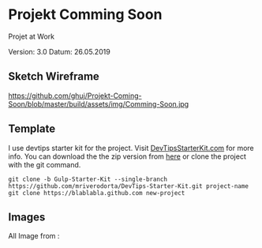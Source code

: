 # Projekt Comming Soon

Projet at Work 

Version: 3.0
Datum: 26.05.2019

## Sketch Wireframe
https://github.com/ghuj/Projekt-Coming-Soon/blob/master/build/assets/img/Comming-Soon.jpg

## Template
I use devtips starter kit for the project. 
Visit [DevTipsStarterKit.com](http://devtipsstarterkit.com) for more info.
You can download the the zip version from [here](#) or clone the project with the git command.
```
git clone -b Gulp-Starter-Kit --single-branch https://github.com/mriverodorta/DevTips-Starter-Kit.git project-name
git clone https://blablabla.github.com new-project
```
## Images
All Image from :
